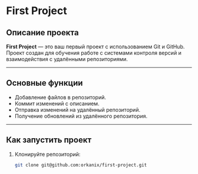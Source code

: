 # First Project

## Описание проекта

**First Project** — это ваш первый проект с использованием Git и GitHub. Проект создан для обучения работе с системами контроля версий и взаимодействия с удалёнными репозиториями.

---

## Основные функции

- Добавление файлов в репозиторий.
- Коммит изменений с описанием.
- Отправка изменений на удалённый репозиторий.
- Получение обновлений из удалённого репозитория.

---

## Как запустить проект

1. Клонируйте репозиторий:
   ```bash
   git clone git@github.com:orkanix/first-project.git
